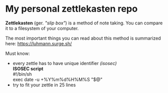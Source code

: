 # My personal zettlekasten repo

**Zettlekasten** (ger. _"slip box"_) is a method of note taking. You can compare it to a filesystem of your computer.

The most important things you can read about this method is summarized here:
<https://luhmann.surge.sh/>


Must know:
* every zettle has to have unique identifier *(isosec)*
<br><b>ISOSEC script</b>
<br>#!/bin/sh
<br>exec date -u +%Y%m%d%H%M%S "$@"
* try to fit your zettle in 25 lines

    
